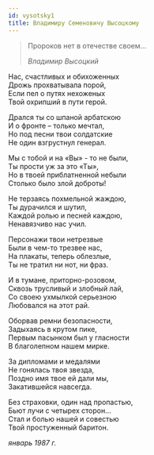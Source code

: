 ```yaml
---
id: vysotsky1
title: Владимиру Семеновичу Высоцкому
---
```


> Пророков нет в отечестве своем...
>
> _Владимир Высоцкий_

Нас, счастливых и обихоженных\
Дрожь прохватывала порой,\
Если пел о путях нехоженых\
Твой охрипший в пути герой.

Дрался ты со шпаной арбатскою\
И о фронте – только мечтал,\
Но под песни твои солдатские\
Не один взгрустнул генерал.

Мы с тобой и на «Вы» - то не были,\
Ты прости уж за это «Ты»,\
Но в твоей приблатненной небыли\
Столько было злой доброты!

Не терзаясь похмельной жаждою,\
Ты дурачился и шутил,\
Каждой ролью и песней каждою,\
Ненавязчиво нас учил.

Персонажи твои нетрезвые\
Были в чем-то трезвее нас,\
На плакаты, теперь облезлые,\
Ты не тратил ни нот, ни фраз.

И в тумане, приторно-розовом,\
Сквозь трусливый и злобный лай,\
Со своею ухмылкой серьезною\
Любовался на этот рай.

Оборвав ремни безопасности,\
Задыхаясь в крутом пике,\
Первым пасынком был у гласности\
В благолепном нашем мирке.

За дипломами и медалями\
Не гонялась твоя звезда,\
Поздно имя твое ей дали мы,\
Закатившейся навсегда.

Без страховки, один над пропастью,\
Бьют лучи с четырех сторон...\
Стал и болью нашей и совестью\
Твой простуженный баритон.

_январь 1987 г._
